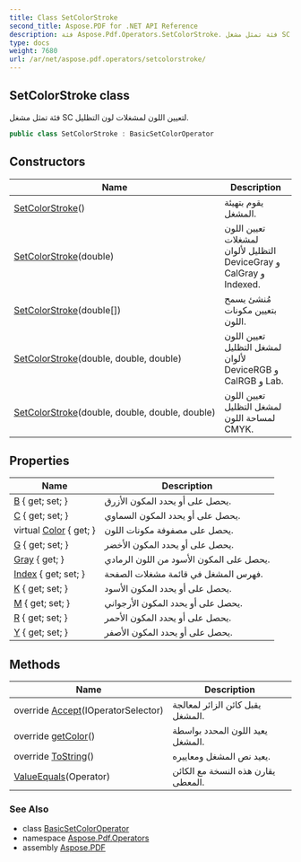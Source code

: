 ```yaml
---
title: Class SetColorStroke
second_title: Aspose.PDF for .NET API Reference
description: فئة Aspose.Pdf.Operators.SetColorStroke. فئة تمثل مشغل SC لتعيين اللون لمشغلات لون التظليل
type: docs
weight: 7680
url: /ar/net/aspose.pdf.operators/setcolorstroke/
---
```

## SetColorStroke class

فئة تمثل مشغل SC لتعيين اللون لمشغلات لون التظليل.

```csharp
public class SetColorStroke : BasicSetColorOperator
```

## Constructors

| Name | Description |
| --- | --- |
| [SetColorStroke](setcolorstroke/#constructor)() | يقوم بتهيئة المشغل. |
| [SetColorStroke](setcolorstroke/#constructor_1)(double) | تعيين اللون لمشغلات التظليل لألوان DeviceGray و CalGray و Indexed. |
| [SetColorStroke](setcolorstroke/#constructor_4)(double[]) | مُنشئ يسمح بتعيين مكونات اللون. |
| [SetColorStroke](setcolorstroke/#constructor_2)(double, double, double) | تعيين اللون لمشغل التظليل لألوان DeviceRGB و CalRGB و Lab. |
| [SetColorStroke](setcolorstroke/#constructor_3)(double, double, double, double) | تعيين اللون لمشغل التظليل لمساحة اللون CMYK. |

## Properties

| Name | Description |
| --- | --- |
| [B](../../aspose.pdf.operators/setcolorstroke/b/) { get; set; } | يحصل على أو يحدد المكون الأزرق. |
| [C](../../aspose.pdf.operators/setcolorstroke/c/) { get; set; } | يحصل على أو يحدد المكون السماوي. |
| virtual [Color](../../aspose.pdf.operators/basicsetcoloroperator/color/) { get; } | يحصل على مصفوفة مكونات اللون. |
| [G](../../aspose.pdf.operators/setcolorstroke/g/) { get; set; } | يحصل على أو يحدد المكون الأخضر. |
| [Gray](../../aspose.pdf.operators/basicsetcoloroperator/gray/) { get; } | يحصل على المكون الأسود من اللون الرمادي. |
| [Index](../../aspose.pdf/operator/index/) { get; set; } | فهرس المشغل في قائمة مشغلات الصفحة. |
| [K](../../aspose.pdf.operators/setcolorstroke/k/) { get; set; } | يحصل على أو يحدد المكون الأسود. |
| [M](../../aspose.pdf.operators/setcolorstroke/m/) { get; set; } | يحصل على أو يحدد المكون الأرجواني. |
| [R](../../aspose.pdf.operators/setcolorstroke/r/) { get; set; } | يحصل على أو يحدد المكون الأحمر. |
| [Y](../../aspose.pdf.operators/setcolorstroke/y/) { get; set; } | يحصل على أو يحدد المكون الأصفر. |

## Methods

| Name | Description |
| --- | --- |
| override [Accept](../../aspose.pdf.operators/setcolorstroke/accept/)(IOperatorSelector) | يقبل كائن الزائر لمعالجة المشغل. |
| override [getColor](../../aspose.pdf.operators/setcolorstroke/getcolor/)() | يعيد اللون المحدد بواسطة المشغل. |
| override [ToString](../../aspose.pdf/operator/tostring/)() | يعيد نص المشغل ومعاييره. |
| [ValueEquals](../../aspose.pdf/operator/valueequals/)(Operator) | يقارن هذه النسخة مع الكائن المعطى. |

### See Also

* class [BasicSetColorOperator](../basicsetcoloroperator/)
* namespace [Aspose.Pdf.Operators](../../aspose.pdf.operators/)
* assembly [Aspose.PDF](../../)